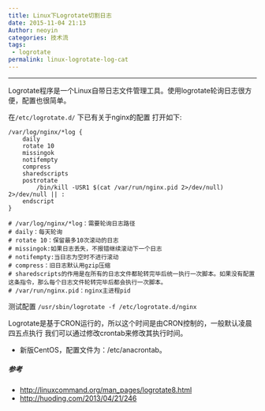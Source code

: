 ```yaml
---
title: Linux下Logrotate切割日志
date: 2015-11-04 21:13
Author: neoyin
categories: 技术流
tags:
 - logrotate
permalink: linux-logrotate-log-cat
---
```


***

Logrotate程序是一个Linux自带日志文件管理工具。使用logrotate轮询日志很方便，配置也很简单。

在`/etc/logrotate.d/` 下已有关于nginx的配置
打开如下:
```
/var/log/nginx/*log {
    daily
    rotate 10
    missingok
    notifempty
    compress
    sharedscripts
    postrotate
        /bin/kill -USR1 $(cat /var/run/nginx.pid 2>/dev/null) 2>/dev/null || :
    endscript
}

# /var/log/nginx/*log：需要轮询日志路径
# daily：每天轮询
# rotate 10：保留最多10次滚动的日志
# missingok:如果日志丢失，不报错继续滚动下一个日志
# notifempty:当日志为空时不进行滚动
# compress：旧日志默认用gzip压缩
# sharedscripts的作用是在所有的日志文件都轮转完毕后统一执行一次脚本。如果没有配置这条指令，那么每个日志文件轮转完毕后都会执行一次脚本。
# /var/run/nginx.pid：nginx主进程pid
```

测试配置
`/usr/sbin/logrotate -f /etc/logrotate.d/nginx`

Logrotate是基于CRON运行的，所以这个时间是由CRON控制的，一般默认凌晨四五点执行
我们可以通过修改crontab来修改其执行时间。
* 新版CentOS，配置文件为：/etc/anacrontab。

##### 参考
- <http://linuxcommand.org/man_pages/logrotate8.html>
- <http://huoding.com/2013/04/21/246>
